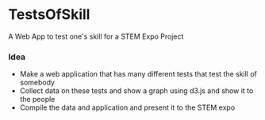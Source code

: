 # TestsOfSkill
A Web App to test one's skill for a STEM Expo Project

### Idea
- Make a web application that has many different tests that test the skill of somebody
- Collect data on these tests and show a graph using d3.js and show it to the people
- Compile the data and application and present it to the STEM expo
